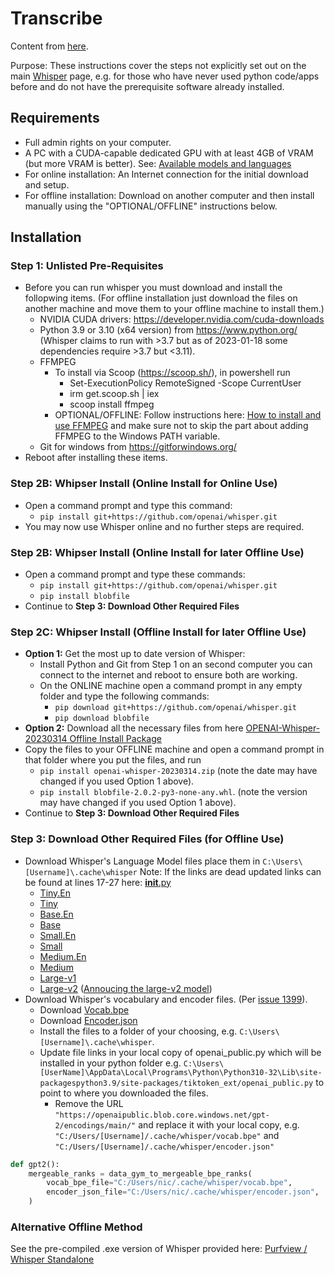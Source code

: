 # Transcribe

Content from [here](https://github.com/nicholasgcotton/WhisperDO/blob/main/Whisper%20Install%20(Offline).md).

Purpose: These instructions cover the steps not explicitly set out on the main [Whisper](https://github.com/openai/whisper) page, e.g. for those who have never used python code/apps before and do not have the prerequisite software already installed. 

## Requirements

- Full admin rights on your computer.
- A PC with a CUDA-capable dedicated GPU with at least 4GB of VRAM (but more VRAM is better).  See: [Available models and languages](https://github.com/openai/whisper#available-models-and-languages)
- For online installation: An Internet connection for the initial download and setup.
- For offline installation: Download on another computer and then install manually using the "OPTIONAL/OFFLINE" instructions below.

## Installation

### Step 1: Unlisted Pre-Requisites

- Before you can run whisper you must download and install the follopwing items. (For offline installation just download the files on another machine and move them to your offline machine to install them.) 
    - NVIDIA CUDA drivers: https://developer.nvidia.com/cuda-downloads 
    -  Python 3.9 or 3.10 (x64 version) from https://www.python.org/ (Whisper claims to run with >3.7 but as of 2023-01-18 some dependencies require >3.7 but <3.11).
    - FFMPEG
        - To install via Scoop (https://scoop.sh/), in powershell run
            - Set-ExecutionPolicy RemoteSigned -Scope CurrentUser
            - irm get.scoop.sh | iex
            - scoop install ffmpeg
        - OPTIONAL/OFFLINE: Follow instructions here: [How to install and use FFMPEG](https://www.thewindowsclub.com/how-to-install-ffmpeg-on-windows-10) and make sure not to skip the part about adding FFMPEG to the Windows PATH variable. 
    -  Git for windows from https://gitforwindows.org/
- Reboot after installing these items.

### Step 2B: Whipser Install (Online Install for Online Use)

-  Open a command prompt and type this command:
    - `pip install git+https://github.com/openai/whisper.git`
- You may now use Whisper online and no further steps are required. 

### Step 2B: Whipser Install (Online Install for later Offline Use)

- Open a command prompt and type these commands:
  - `pip install git+https://github.com/openai/whisper.git`
  - `pip install blobfile`
- Continue to **Step 3: Download Other Required Files**

### Step 2C: Whipser Install (Offline Install for later Offline Use)

- **Option 1:** Get the most up to date version of Whisper: 
    - Install Python and Git from Step 1 on an second computer you can connect to the internet and reboot to ensure both are working. 
    - On the ONLINE machine open a command prompt in any empty folder and type the following commands:
        - `pip download git+https://github.com/openai/whisper.git`
        - `pip download blobfile`
- **Option 2:** Download all the necessary files from here [OPENAI-Whisper-20230314 Offline Install Package](https://github.com/nicholasgcotton/WhisperDO/releases/tag/20230314)
- Copy the files to your OFFLINE machine and open a command prompt in that folder where you put the files, and run
    - `pip install openai-whisper-20230314.zip` (note the date may have changed if you used Option 1 above).
    - `pip install blobfile-2.0.2-py3-none-any.whl`. (note the version may have changed if you used Option 1 above).
- Continue to **Step 3: Download Other Required Files**

### Step 3: Download Other Required Files (for Offline Use)

- Download Whisper's Language Model files place them in `C:\Users\[Username]\.cache\whisper` Note: If the links are dead updated links can be found at lines 17-27 here: [__init__.py]( https://github.com/openai/whisper/blob/main/whisper/__init__.py) 
    -  [Tiny.En](https://openaipublic.azureedge.net/main/whisper/models/d3dd57d32accea0b295c96e26691aa14d8822fac7d9d27d5dc00b4ca2826dd03/tiny.en.pt)
    -  [Tiny](https://openaipublic.azureedge.net/main/whisper/models/65147644a518d12f04e32d6f3b26facc3f8dd46e5390956a9424a650c0ce22b9/tiny.pt)
    -  [Base.En](https://openaipublic.azureedge.net/main/whisper/models/25a8566e1d0c1e2231d1c762132cd20e0f96a85d16145c3a00adf5d1ac670ead/base.en.pt)
    -  [Base](https://openaipublic.azureedge.net/main/whisper/models/ed3a0b6b1c0edf879ad9b11b1af5a0e6ab5db9205f891f668f8b0e6c6326e34e/base.pt)
    -  [Small.En](https://openaipublic.azureedge.net/main/whisper/models/f953ad0fd29cacd07d5a9eda5624af0f6bcf2258be67c92b79389873d91e0872/small.en.pt)
    -  [Small](https://openaipublic.azureedge.net/main/whisper/models/9ecf779972d90ba49c06d968637d720dd632c55bbf19d441fb42bf17a411e794/small.pt)
    -  [Medium.En](https://openaipublic.azureedge.net/main/whisper/models/d7440d1dc186f76616474e0ff0b3b6b879abc9d1a4926b7adfa41db2d497ab4f/medium.en.pt)
    -  [Medium](https://openaipublic.azureedge.net/main/whisper/models/345ae4da62f9b3d59415adc60127b97c714f32e89e936602e85993674d08dcb1/medium.pt)
    -  [Large-v1](https://openaipublic.azureedge.net/main/whisper/models/e4b87e7e0bf463eb8e6956e646f1e277e901512310def2c24bf0e11bd3c28e9a/large.pt)
    -  [Large-v2](https://openaipublic.azureedge.net/main/whisper/models/81f7c96c852ee8fc832187b0132e569d6c3065a3252ed18e56effd0b6a73e524/large-v2.pt) ([Annoucing the large-v2 model](https://github.com/openai/whisper/discussions/661))
- Download Whisper's vocabulary and encoder files. (Per [issue 1399](https://github.com/openai/whisper/discussions/1399)).
    - Download [Vocab.bpe](https://openaipublic.blob.core.windows.net/gpt-2/encodings/main/vocab.bpe)
    - Download [Encoder.json](https://openaipublic.blob.core.windows.net/gpt-2/encodings/main/encoder.json)
    - Install the files to a folder of your choosing, e.g. `C:\Users\[Username]\.cache\whisper`.
    - Update file links in your local copy of openai_public.py which will be installed in your python folder e.g. `C:\Users\[UserName]\AppData\Local\Programs\Python\Python310-32\Lib\site-packagespython3.9/site-packages/tiktoken_ext/openai_public.py` to point to where you downloaded the files.
        - Remove the URL `"https://openaipublic.blob.core.windows.net/gpt-2/encodings/main/"` and replace it with your local copy, e.g. `"C:/Users/[Username]/.cache/whisper/vocab.bpe"` and `"C:/Users/[Username]/.cache/whisper/encoder.json"`
       
```python
def gpt2():
    mergeable_ranks = data_gym_to_mergeable_bpe_ranks(
        vocab_bpe_file="C:/Users/nic/.cache/whisper/vocab.bpe",
        encoder_json_file="C:/Users/nic/.cache/whisper/encoder.json",
    )
```

### Alternative Offline Method

See the pre-compiled .exe version of Whisper provided here: [Purfview / Whisper Standalone](https://github.com/Purfview/whisper-standalone-win)